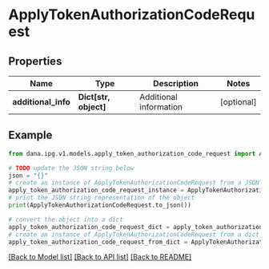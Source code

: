 # ApplyTokenAuthorizationCodeRequest


## Properties

Name | Type | Description | Notes
------------ | ------------- | ------------- | -------------
**additional_info** | **Dict[str, object]** | Additional information | [optional] 

## Example

```python
from dana.ipg.v1.models.apply_token_authorization_code_request import ApplyTokenAuthorizationCodeRequest

# TODO update the JSON string below
json = "{}"
# create an instance of ApplyTokenAuthorizationCodeRequest from a JSON string
apply_token_authorization_code_request_instance = ApplyTokenAuthorizationCodeRequest.from_json(json)
# print the JSON string representation of the object
print(ApplyTokenAuthorizationCodeRequest.to_json())

# convert the object into a dict
apply_token_authorization_code_request_dict = apply_token_authorization_code_request_instance.to_dict()
# create an instance of ApplyTokenAuthorizationCodeRequest from a dict
apply_token_authorization_code_request_from_dict = ApplyTokenAuthorizationCodeRequest.from_dict(apply_token_authorization_code_request_dict)
```
[[Back to Model list]](../README.md#documentation-for-models) [[Back to API list]](../README.md#documentation-for-api-endpoints) [[Back to README]](../README.md)


